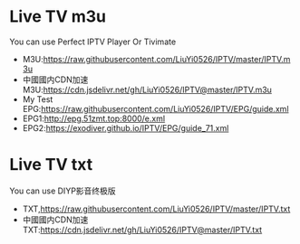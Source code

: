 # Live TV m3u
You can use Perfect IPTV Player Or Tivimate
- M3U:https://raw.githubusercontent.com/LiuYi0526/IPTV/master/IPTV.m3u
- 中國國内CDN加速M3U:https://cdn.jsdelivr.net/gh/LiuYi0526/IPTV@master/IPTV.m3u
- My Test EPG:https://raw.githubusercontent.com/LiuYi0526/IPTV/EPG/guide.xml
- EPG1:http://epg.51zmt.top:8000/e.xml
- EPG2:https://exodiver.github.io/IPTV/EPG/guide_71.xml

# Live TV txt
You can use DIYP影音终极版
- TXT,https://raw.githubusercontent.com/LiuYi0526/IPTV/master/IPTV.txt
- 中國國内CDN加速TXT:https://cdn.jsdelivr.net/gh/LiuYi0526/IPTV@master/IPTV.txt

